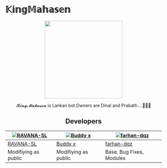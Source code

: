 # 𝕂𝕚𝕟𝕘𝕄𝕒𝕙𝕒𝕤𝕖𝕟

<div align="center">

 <img src="https://telegra.ph/file/b5c7c166a316c46eed77b.jpg" width="250" height="250"/>
  <p align="center">
    
  𝓚𝓲𝓷𝓰𝓜𝓪𝓱𝓪𝓼𝓮𝓷 is Lankan bot.Owners are Dinal and Prabath....🤞😎😊
   
   
   ## Developers
  <div align="center">
    
  [![RAVANA-SL](https://github.com/RAVANA-SL.png?size=100)](https://github.com/RAVANA-SL) |  [![Buddy x](https://github.com/MrChaby.png?size=100)](https://github.com/MrChaby) | [![farhan-dqz](https://github.com/farhan-dqz.png?size=100)](https://github.com/farhan-dqz) 
----|----|----
[RAVANA-SL](https://github.com/RAVANA-SL)  | [Buddy x](https://github.com/MrChaby) | [farhan-dqz](https://github.com/farhan-dqz) | 
  Modifiying as public | Modifiying  as   public | Base, Bug Fixes, Modules
  </div>
    



